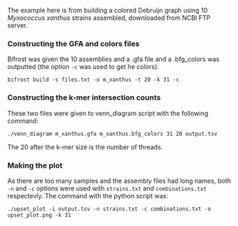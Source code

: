 The example here is from building a colored Debruijn graph using 10 *Myxococcus xanthus* strains assembled, downloaded from NCBI FTP server.

### Constructing the GFA and colors files
Bifrost was given the 10 assemblies and a .gfa file and a .bfg_colors was outputted (the option `-c` was used to get he colors).
```
bifrost build -s files.txt -o m_xanthus -t 20 -k 31 -c
```

### Constructing the k-mer intersection counts
These two files were given to venn_diagram script with the following command:
```
./venn_diagram m_xanthus.gfa m_xanthus.bfg_colors 31 20 output.tsv
```
The 20 after the k-mer size is the number of threads.

### Making the plot
As there are too many samples and the assembly files had long names, both `-n` and `-c` options were used with `strains.txt` and `combinations.txt` respectevly. The command with the python script was:
```
./upset_plot -i output.tsv -n strains.txt -c combinations.txt -o upset_plot.png -k 31
```

